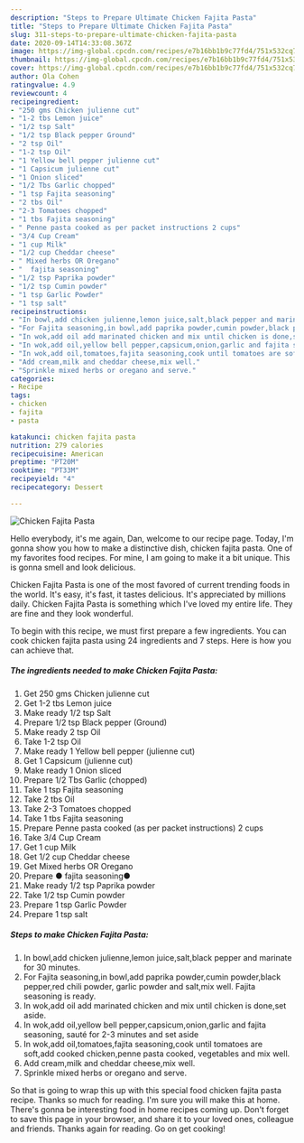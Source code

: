 ```yaml
---
description: "Steps to Prepare Ultimate Chicken Fajita Pasta"
title: "Steps to Prepare Ultimate Chicken Fajita Pasta"
slug: 311-steps-to-prepare-ultimate-chicken-fajita-pasta
date: 2020-09-14T14:33:08.367Z
image: https://img-global.cpcdn.com/recipes/e7b16bb1b9c77fd4/751x532cq70/chicken-fajita-pasta-recipe-main-photo.jpg
thumbnail: https://img-global.cpcdn.com/recipes/e7b16bb1b9c77fd4/751x532cq70/chicken-fajita-pasta-recipe-main-photo.jpg
cover: https://img-global.cpcdn.com/recipes/e7b16bb1b9c77fd4/751x532cq70/chicken-fajita-pasta-recipe-main-photo.jpg
author: Ola Cohen
ratingvalue: 4.9
reviewcount: 4
recipeingredient:
- "250 gms Chicken julienne cut"
- "1-2 tbs Lemon juice"
- "1/2 tsp Salt"
- "1/2 tsp Black pepper Ground"
- "2 tsp Oil"
- "1-2 tsp Oil"
- "1 Yellow bell pepper julienne cut"
- "1 Capsicum julienne cut"
- "1 Onion sliced"
- "1/2 Tbs Garlic chopped"
- "1 tsp Fajita seasoning"
- "2 tbs Oil"
- "2-3 Tomatoes chopped"
- "1 tbs Fajita seasoning"
- " Penne pasta cooked as per packet instructions 2 cups"
- "3/4 Cup Cream"
- "1 cup Milk"
- "1/2 cup Cheddar cheese"
- " Mixed herbs OR Oregano"
- "  fajita seasoning"
- "1/2 tsp Paprika powder"
- "1/2 tsp Cumin powder"
- "1 tsp Garlic Powder"
- "1 tsp salt"
recipeinstructions:
- "In bowl,add chicken julienne,lemon juice,salt,black pepper and marinate for 30 minutes."
- "For Fajita seasoning,in bowl,add paprika powder,cumin powder,black pepper,red chili powder, garlic powder and salt,mix well. Fajita seasoning is ready."
- "In wok,add oil add marinated chicken and mix until chicken is done,set aside."
- "In wok,add oil,yellow bell pepper,capsicum,onion,garlic and fajita seasoning, sauté for 2-3 minutes and set aside"
- "In wok,add oil,tomatoes,fajita seasoning,cook until tomatoes are soft,add cooked chicken,penne pasta cooked, vegetables and mix well."
- "Add cream,milk and cheddar cheese,mix well."
- "Sprinkle mixed herbs or oregano and serve."
categories:
- Recipe
tags:
- chicken
- fajita
- pasta

katakunci: chicken fajita pasta 
nutrition: 279 calories
recipecuisine: American
preptime: "PT20M"
cooktime: "PT33M"
recipeyield: "4"
recipecategory: Dessert

---
```



![Chicken Fajita Pasta](https://img-global.cpcdn.com/recipes/e7b16bb1b9c77fd4/751x532cq70/chicken-fajita-pasta-recipe-main-photo.jpg)

Hello everybody, it's me again, Dan, welcome to our recipe page. Today, I'm gonna show you how to make a distinctive dish, chicken fajita pasta. One of my favorites food recipes. For mine, I am going to make it a bit unique. This is gonna smell and look delicious.



Chicken Fajita Pasta is one of the most favored of current trending foods in the world. It's easy, it's fast, it tastes delicious. It's appreciated by millions daily. Chicken Fajita Pasta is something which I've loved my entire life. They are fine and they look wonderful.


To begin with this recipe, we must first prepare a few ingredients. You can cook chicken fajita pasta using 24 ingredients and 7 steps. Here is how you can achieve that.

<!--inarticleads1-->

##### The ingredients needed to make Chicken Fajita Pasta:

1. Get 250 gms Chicken julienne cut
1. Get 1-2 tbs Lemon juice
1. Make ready 1/2 tsp Salt
1. Prepare 1/2 tsp Black pepper (Ground)
1. Make ready 2 tsp Oil
1. Take 1-2 tsp Oil
1. Make ready 1 Yellow bell pepper (julienne cut)
1. Get 1 Capsicum (julienne cut)
1. Make ready 1 Onion sliced
1. Prepare 1/2 Tbs Garlic (chopped)
1. Take 1 tsp Fajita seasoning
1. Take 2 tbs Oil
1. Take 2-3 Tomatoes chopped
1. Take 1 tbs Fajita seasoning
1. Prepare  Penne pasta cooked (as per packet instructions) 2 cups
1. Take 3/4 Cup Cream
1. Get 1 cup Milk
1. Get 1/2 cup Cheddar cheese
1. Get  Mixed herbs OR Oregano
1. Prepare  ● fajita seasoning●
1. Make ready 1/2 tsp Paprika powder
1. Take 1/2 tsp Cumin powder
1. Prepare 1 tsp Garlic Powder
1. Prepare 1 tsp salt




<!--inarticleads2-->

##### Steps to make Chicken Fajita Pasta:

1. In bowl,add chicken julienne,lemon juice,salt,black pepper and marinate for 30 minutes.
1. For Fajita seasoning,in bowl,add paprika powder,cumin powder,black pepper,red chili powder, garlic powder and salt,mix well. Fajita seasoning is ready.
1. In wok,add oil add marinated chicken and mix until chicken is done,set aside.
1. In wok,add oil,yellow bell pepper,capsicum,onion,garlic and fajita seasoning, sauté for 2-3 minutes and set aside
1. In wok,add oil,tomatoes,fajita seasoning,cook until tomatoes are soft,add cooked chicken,penne pasta cooked, vegetables and mix well.
1. Add cream,milk and cheddar cheese,mix well.
1. Sprinkle mixed herbs or oregano and serve.




So that is going to wrap this up with this special food chicken fajita pasta recipe. Thanks so much for reading. I'm sure you will make this at home. There's gonna be interesting food in home recipes coming up. Don't forget to save this page in your browser, and share it to your loved ones, colleague and friends. Thanks again for reading. Go on get cooking!
